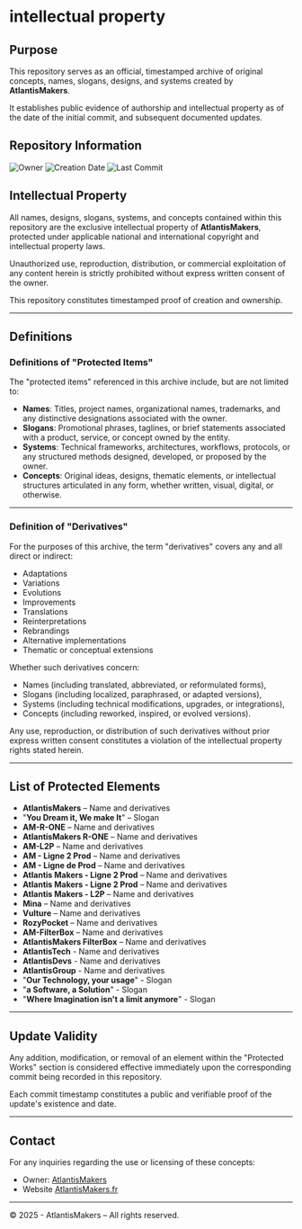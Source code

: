 # intellectual property

## Purpose

This repository serves as an official, timestamped archive of original concepts, names, slogans, designs, and systems created by **AtlantisMakers**.

It establishes public evidence of authorship and intellectual property as of the date of the initial commit, and subsequent documented updates.

## Repository Information

 ![Owner](https://img.shields.io/badge/Owner-AtlantisMakers-blue)
 ![Creation Date](https://img.shields.io/badge/Created-26%20April%202025-blue)
 ![Last Commit](https://img.shields.io/github/last-commit/AtlantisMakers/IntellectualProperty?label=Last%20Commit)

## Intellectual Property

All names, designs, slogans, systems, and concepts contained within this repository are the exclusive intellectual property of **AtlantisMakers**, protected under applicable national and international copyright and intellectual property laws.

Unauthorized use, reproduction, distribution, or commercial exploitation of any content herein is strictly prohibited without express written consent of the owner.

This repository constitutes timestamped proof of creation and ownership.

---

## Definitions

### Definitions of "Protected Items"

The "protected items" referenced in this archive include, but are not limited to:

- **Names**: Titles, project names, organizational names, trademarks, and any distinctive designations associated with the owner.
- **Slogans**: Promotional phrases, taglines, or brief statements associated with a product, service, or concept owned by the entity.
- **Systems**: Technical frameworks, architectures, workflows, protocols, or any structured methods designed, developed, or proposed by the owner.
- **Concepts**: Original ideas, designs, thematic elements, or intellectual structures articulated in any form, whether written, visual, digital, or otherwise.

---

### Definition of "Derivatives"

For the purposes of this archive, the term "derivatives" covers any and all direct or indirect:

- Adaptations
- Variations
- Evolutions
- Improvements
- Translations
- Reinterpretations
- Rebrandings
- Alternative implementations
- Thematic or conceptual extensions

Whether such derivatives concern:

- Names (including translated, abbreviated, or reformulated forms),
- Slogans (including localized, paraphrased, or adapted versions),
- Systems (including technical modifications, upgrades, or integrations),
- Concepts (including reworked, inspired, or evolved versions).

Any use, reproduction, or distribution of such derivatives without prior express written consent constitutes a violation of the intellectual property rights stated herein.

---

## List of Protected Elements

- **AtlantisMakers** – Name and derivatives
- "**You Dream it, We make It**" – Slogan
- **AM-R-ONE** – Name and derivatives
- **AtlantisMakers R-ONE** – Name and derivatives
- **AM-L2P** – Name and derivatives
- **AM - Ligne 2 Prod** – Name and derivatives
- **AM - Ligne de Prod** – Name and derivatives
- **Atlantis Makers - Ligne 2 Prod** – Name and derivatives
- **Atlantis Makers - Ligne 2 Prod** – Name and derivatives
- **Atlantis Makers - L2P** – Name and derivatives
- **Mina** – Name and derivatives
- **Vulture** – Name and derivatives
- **RozyPocket** – Name and derivatives
- **AM-FilterBox** – Name and derivatives
- **AtlantisMakers FilterBox** – Name and derivatives
- **AtlantisTech** - Name and derivatives
- **AtlantisDevs** - Name and derivatives
- **AtlantisGroup** - Name and derivatives
- "**Our Technology, your usage**" - Slogan
- "**a Software, a Solution**" - Slogan
- "**Where Imagination isn't a limit anymore**" - Slogan

---

## Update Validity

Any addition, modification, or removal of an element within the "Protected Works" section is considered effective immediately upon the corresponding commit being recorded in this repository.

Each commit timestamp constitutes a public and verifiable proof of the update's existence and date.

---

## Contact

For any inquiries regarding the use or licensing of these concepts:
- Owner: [AtlantisMakers](https://github.com/AtlantisMakers)
- Website [AtlantisMakers.fr](https://atlantismakers.fr/)
---

© 2025 - AtlantisMakers – All rights reserved.
